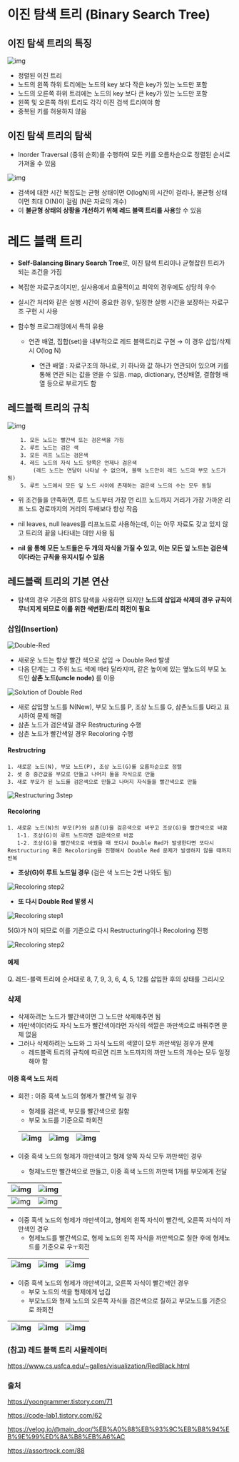 # 이진 탐색 트리 (Binary Search Tree)

## 이진 탐색 트리의 특징

![img](https://blog.kakaocdn.net/dn/bCe3QD/btq2ytHuN1Z/Ai82KHYBlgY01j9hbwjOO1/img.png)

- 정렬된 이진 트리
- 노드의 왼쪽 하위 트리에는 노드의 key 보다 작은 key가 있는 노드만 포함
- 노드의 오른쪽 하위 트리에는 노드의 key 보다 큰 key가 있는 노드만 포함
- 왼쪽 및 오른쪽 하위 트리도 각각 이진 검색 트리여야 함
- 중복된 키를 허용하지 않음



## 이진 탐색 트리의 탐색

- Inorder Traversal (중위 순회)를 수행하여 모든 키를 오름차순으로 정렬된 순서로 가져올 수 있음

![img](https://blog.kakaocdn.net/dn/b5AX6Z/btq2BDbA4Sw/CDSV3lITsUrDIiss7ODMLk/img.png)

- 검색에 대한 시간 복잡도는 균형 상태이면 O(logN)의 시간이 걸리나, 불균형 상태이면 최대 O(N)이 걸림 (N은 자료의 개수)
- 이 **불균형 상태의 상황을 개선하기 위해 레드 블랙 트리를 사용**할 수 있음



# 레드 블랙 트리

- **Self-Balancing Binary Search Tree**로, 이진 탐색 트리이나 균형잡힌 트리가 되는 조건을 가짐

- 복잡한 자료구조이지만, 실사용에서 효율적이고 최악의 경우에도 상당히 우수

- 실시간 처리와 같은 실행 시간이 중요한 경우, 일정한 실행 시간을 보장하는 자료구조 구현 시 사용

- 함수형 프로그래밍에서 특히 유용

  - 연관 배열, 집합(set)을 내부적으로 레드 블랙트리로 구현 → 이 경우 삽입/삭제 시 O(log N)

    - 연관 배열 : 자료구조의 하나로, 키 하나와 값 하나가 연관되어 있으며 키를 통해 연관 되는 값을 얻을 수 있음. map, dictionary, 연상배열, 결합형 배열 등으로 부르기도 함

      

## 레드블랙 트리의 규칙

![img](https://velog.velcdn.com/images%2Fmain_door%2Fpost%2F84678409-1a8e-4325-b45c-07a57f2cc814%2Fimage.png)

```
    1. 모든 노드는 빨간색 또는 검은색을 가짐
    2. 루트 노드는 검은 색
    3. 모든 리프 노드는 검은색
    4. 레드 노드의 자식 노드 양쪽은 언제나 검은색
        (레드 노드는 연달아 나타날 수 없으며, 블랙 노드만이 레드 노드의 부모 노드가 됨)
    5. 루트 노드에서 모든 잎 노드 사이에 존재하는 검은색 노드의 수는 모두 동일
```

- 위 조건들을 만족하면, 루트 노드부터 가장 먼 리프 노드까지 거리가 가장 가까운 리프 노드 경로까지의 거리의 두배보다 항상 작음

- nil leaves, null leaves를 리프노드로 사용하는데, 이는 아무 자료도 갖고 있지 않고 트리의 끝을 나타내는 데만 사용 됨
- **nil 을 통해 모든 노드들은 두 개의 자식을 가질 수 있고, 이는 모든 잎 노드는 검은색이다라는 규칙을 유지시킬 수 있음**



## 레드블랙 트리의 기본 연산

- 탐색의 경우 기존의 BTS 탐색을 사용하면 되지만 **노드의 삽입과 삭제의 경우 규칙이 무너지게 되므로 이를 위한 색변환/트리 회전이 필요**



### 삽입(Insertion)

![Double-Red](https://blog.kakaocdn.net/dn/blkAJy/btrpiHjqbii/tj9F3pQv8oZwVgD7ffX4w1/img.png)

- 새로운 노드는 항상 빨간 색으로 삽입 → Double Red 발생
- 다음 단계는 그 주위 노드 색에 따라 달라지며, 같은 높이에 있는 옆노드의 부모 노드인 **삼촌 노드(uncle node)** 를 이용

![Solution of Double Red](https://blog.kakaocdn.net/dn/bYG3yV/btrpoxGRp6g/fBAd1VvrqdWy6QRRSKTX3k/img.png)

- 새로 삽입할 노드를 N(New), 부모 노드를 P, 조상 노드를 G, 삼촌노드를 U라고 표시하여 문제 해결
- 삼촌 노드가 검은색일 경우 Restructuring 수행
- 삼촌 노드가 빨간색일 경우 Recoloring 수행



#### Restructring

```
1. 새로운 노드(N), 부모 노드(P), 조상 노드(G)를 오름차순으로 정렬
2. 셋 중 중간값을 부모로 만들고 나머지 둘을 자식으로 만듦
3. 새로 부모가 된 노드를 검은색으로 만들고 나머지 자식들을 빨간색으로 만듦
```

![Restructuring 3step](https://blog.kakaocdn.net/dn/MASjd/btrpq6WhqWJ/6Vg1qcMarQEqQDk1oKGi51/img.png)



#### Recoloring

````
1. 새로운 노드(N)의 부모(P)와 삼촌(U)을 검은색으로 바꾸고 조상(G)을 빨간색으로 바꿈
   1-1. 조상(G)이 루트 노드라면 검은색으로 바꿈
   1-2. 조상(G)을 빨간색으로 바꿨을 때 또다시 Double Red가 발생한다면 또다시 Restructuring 혹은 Recoloring을 진행해서 Double Red 문제가 발생하지 않을 때까지 반복
````

- **조상(G)이 루트 노드일 경우** (검은 색 노드는 2번 나와도 됨)

![Recoloring step2](https://blog.kakaocdn.net/dn/nkkuw/btrpjvpzukc/ZprBjMgiPVQzBJxPgaZiU1/img.png)

- **또 다시 Double Red 발생 시**

![Recoloring step1](https://blog.kakaocdn.net/dn/vBBus/btrpjwouNiw/cBnlbiBxKyKUb8XRBvf4D1/img.png)

5(G)가 N이 되므로 이를 기준으로 다시 Restructuring이나 Recoloring 진행

![Recoloring step2](https://blog.kakaocdn.net/dn/bawsxN/btrpoyMAmYw/3KxRGRUuFwJU5KTsmkwNJ0/img.png)

#### 예제

Q. 레드-블랙 트리에 순서대로 8, 7, 9, 3, 6, 4, 5, 12를 삽입한 후의 상태를 그리시오



### 삭제

- 삭제하려는 노드가 빨간색이면 그 노드만 삭제해주면 됨
- 까만색이더라도 자식 노드가 빨간색이라면 자식의 색깔은 까만색으로 바꿔주면 문제 없음
- 그러나 삭제하려는 노드와 그 자식 노드의 색깔이 모두 까만색일 경우가 문제
  - 레드블랙 트리의 규칙에 따르면 리프 노드까지의 까만 노드의 개수는 모두 일정해야 함

#### 이중 흑색 노드 처리

- 회전 : 이중 흑색 노드의 형제가 빨간색 일 경우

  - 형제를 검은색, 부모를 빨간색으로 칠함
  - 부모 노드를 기준으로 좌회전

  | ![img](https://blog.kakaocdn.net/dn/qr4qA/btrzDvrdrnn/onbJUZK00m1wCx4rBYVAlK/img.png) | ![img](https://blog.kakaocdn.net/dn/luuzL/btrzx8LeaiZ/CbM3l95Vu6RlvKBJyf9CG0/img.png) | ![img](https://blog.kakaocdn.net/dn/wlb04/btrzxyi3s63/dzs5H5zdXW03ncTEK8zlp0/img.png) |
  | ------------------------------------------------------------ | ------------------------------------------------------------ | ------------------------------------------------------------ |

- 이중 흑색 노드의 형제가 까만색이고 형제 양쪽 자식 모두 까만색인 경우
  - 형제노드만 빨간색으로 만들고, 이중 흑색 노드의 까만색 1개를 부모에게 전달

| ![img](https://t1.daumcdn.net/cfile/tistory/22641C4658930EC433) | ![img](https://t1.daumcdn.net/cfile/tistory/2237294258930ECD46) |
| ------------------------------------------------------------ | ------------------------------------------------------------ |
| ![img](https://t1.daumcdn.net/cfile/tistory/2334AA3358930ED629) | ![img](https://t1.daumcdn.net/cfile/tistory/232AFD3758930EDF24) |

- 이중 흑색 노드의 형제가 까만색이고, 형제의 왼쪽 자식이 빨간색, 오른쪽 자식이 까만색인 경우
  - 형제노드를 빨간색으로, 형제 노드의 왼쪽 자식을 까만색으로 칠한 후에 형제노드를 기준으로 우ㅜ회전

| ![img](https://t1.daumcdn.net/cfile/tistory/2513C13358930F0B09) | ![img](https://t1.daumcdn.net/cfile/tistory/220A394758930F1724) | ![img](https://t1.daumcdn.net/cfile/tistory/2132504958930F2F24) |
| ------------------------------------------------------------ | ------------------------------------------------------------ | ------------------------------------------------------------ |

- 이중 흑색 노드의 형제가 까만색이고, 오른쪽 자식이 빨간색인 경우
  - 부모 노드의 색을 형제에게 넘김
  - 부모노드와 형제 노드의 오른쪽 자식을 검은색으로 칠하고 부모노드를 기준으로 좌회전

| ![img](https://t1.daumcdn.net/cfile/tistory/22524F4B58930F4A24) | ![img](https://t1.daumcdn.net/cfile/tistory/250C1B4858930F541B) | ![img](https://t1.daumcdn.net/cfile/tistory/250C1B4858930F541B) |
| ------------------------------------------------------------ | ------------------------------------------------------------ | ------------------------------------------------------------ |



### (참고) 레드 블랙 트리 시뮬레이터

https://www.cs.usfca.edu/~galles/visualization/RedBlack.html





### 출처

https://yoongrammer.tistory.com/71

https://code-lab1.tistory.com/62

https://velog.io/@main_door/%EB%A0%88%EB%93%9C%EB%B8%94%EB%9E%99%ED%8A%B8%EB%A6%AC

https://assortrock.com/88
